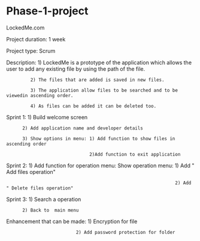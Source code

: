 # Phase-1-project
LockedMe.com

Project duration: 1 week

Project type: Scrum

Description: 1) LockedMe  is a prototype of the application which allows the user to add any existing file by using the path of the file.
             
             2) The files that are added is saved in new files.
             
             3) The application allow files to be searched and to be viewedin ascending order.
             
             4) As files can be added it can be deleted too.
             
Sprint 1: 
          1) Build welcome screen
          
          2) Add application name and developer details
          
          3) Show options in menu: 1) Add function to show files in ascending order
                                  
                                   2)Add function to exit application
                                   
Sprint 2: 
          1) Add function for operation menu: Show operation menu: 1) Add " Add files operation"
                                                                   
                                                                   2) Add " Delete files operation"
                                                                   
Sprint 3: 
          1) Search a operation
          
          2) Back to  main menu
          
Enhancement that can be made: 
                              1) Encryption for file
                              
                              2) Add password protection for folder
                             
